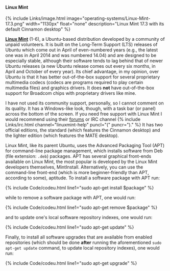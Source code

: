 #### Linux Mint
{% include Links/image.html image="operating-systems/Linux-Mint-17.3.png" width="1130px" float="none" description="Linux Mint 17.3 with its default Cinnamon desktop" %}

[**Linux Mint**](http://linuxmint.com/) (1-6), a Ubuntu-based distribution developed by a community of unpaid volunteers. It is built on the Long-Term Support (LTS) releases of Ubuntu which come out in April of even-numbered years (e.g., the latest one was in April 2014 and was numbered 14.04) and are designed to be especially stable, although their software tends to lag behind that of newer Ubuntu releases (a new Ubuntu release comes out every six months, in April and October of every year). Its chief advantage, in my opinion, over Ubuntu is that it has better out-of-the-box support for several proprietary multimedia codecs (codecs are programs required to play certain multimedia files) and graphics drivers. It does **not** have out-of-the-box support for Broadcom chips with proprietary drivers like mine.

I have not used its community support, personally, so I cannot comment on its quality. It has a Windows-like look, though, with a task bar (or panel) across the bottom of the screen. If you need free support with Linux Mint I would recommend using their [forums](https://forums.linuxmint.com/) or IRC channel {% include Links/irc.html channel="linuxmint-help" puncl="(" puncr=")." %} It has two official editions, the standard (which features the Cinnamon desktop) and the lighter edition (which features the MATE desktop).

Linux Mint, like its parent Ubuntu, uses the Advanced Packaging Tool (APT) for command-line package management, which installs software from Deb (file extension: `.deb`) packages. APT has several graphical front-ends available on Linux Mint, the most popular is developed by the Linux Mint developers themselves, MintInstall. Alternatively, you can use the command-line front-end (which is more beginner-friendly than APT, according to some), aptitude. To install a software package with APT run:

{% include Code/codeu.html line1="sudo apt-get install $package" %}

while to remove a software package with APT, one would run:

{% include Code/codeu.html line1="sudo apt-get remove $package" %}

and to update one's local software repository indexes, one would run:

{% include Code/codeu.html line1="sudo apt-get update" %}

Finally, to install all software upgrades that are available from enabled repositories (which should be done **after** running the aforementioned `sudo apt-get update` command, to update local repository indexes), one would run:

{% include Code/codeu.html line1="sudo apt-get upgrade" %}
